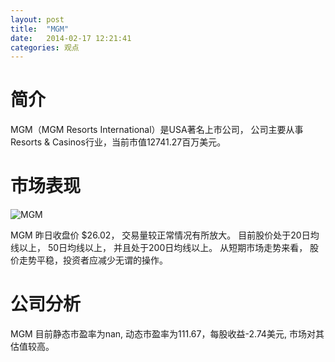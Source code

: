 ```yaml
---
layout: post
title:  "MGM"
date:   2014-02-17 12:21:41
categories: 观点
---
```


# 简介
MGM（MGM Resorts International）是USA著名上市公司，
公司主要从事Resorts & Casinos行业，当前市值12741.27百万美元。

# 市场表现

![MGM](http://finviz.com/chart.ashx?t=MGM&ty=c&ta=1&p=d&s=l)

MGM 昨日收盘价 $26.02，
交易量较正常情况有所放大。
目前股价处于20日均线以上，
50日均线以上，
并且处于200日均线以上。
从短期市场走势来看，
股价走势平稳，投资者应减少无谓的操作。

# 公司分析
MGM 目前静态市盈率为nan, 动态市盈率为111.67，每股收益-2.74美元,
市场对其估值较高。

